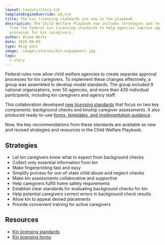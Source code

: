 ```yaml
---
layout: layouts/story.njk
templateEngineOverride: md,njk
title: The kin licensing standards are now in the playbook
description: The Child Welfare Playbook now includes strategies and resources
  from the federal kin licensing standards to help agencies improve approval
  processes for kin caregivers.
author: Bloom Works
date: 2025-09-09
type: Blog post
image: .images/stories/kin-engagement.jpg
tags:
  - story
---
```

Federal rules now allow child welfare agencies to create separate approval processes for kin caregivers. To implement these changes effectively, a group was assembled to develop model standards. The group included 9 national organizations, over 50 agencies, and more than 430 individual participants, including kin caregivers and agency staff. 

This collaboration developed [new licensing standards](https://www.grandfamilies.org/Portals/0/Kin-Specific_Foster_Home_Approval_Standards_2025.pdf) that focus on two key components: background checks and kinship caregiver assessments. It also produced ready-to-use [forms, templates, and implementation guidance](https://www.grandfamilies.org/Resources/Kin-Specific-Licensing-Standards-Sample-Forms).

Now, the key recommendations from these standards are available as new and revised strategies and resources in the Child Welfare Playbook.

## Strategies

* Let kin caregivers know what to expect from background checks
* Collect only essential information from kin
* Make fingerprinting fast and easy
* Simplify process for out-of-state child abuse and neglect checks
* Make kin assessments collaborative and supportive 
* Help caregivers fulfill home safety requirements 
* Establish clear standards for evaluating background checks for kin
* Help potential caregivers correct errors in background check results
* Allow kin to appeal denied placements
* Provide convenient training for active caregivers

## Resources

* [Kin licensing standards](https://www.grandfamilies.org/Portals/0/Kin-Specific_Foster_Home_Approval_Standards_2025.pdf)
* [Kin licensing forms ](https://www.grandfamilies.org/Resources/Kin-Specific-Licensing-Standards-Sample-Forms)
